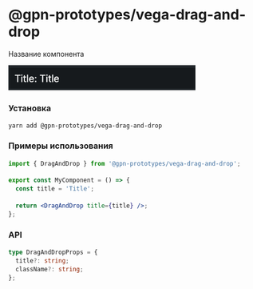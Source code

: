 # @gpn-prototypes/vega-drag-and-drop

Название компонента

<img src="docs/pic-1.png" height="50">

### Установка

```
yarn add @gpn-prototypes/vega-drag-and-drop
```

### Примеры использования

```jsx
import { DragAndDrop } from '@gpn-prototypes/vega-drag-and-drop';

export const MyComponent = () => {
  const title = 'Title';

  return <DragAndDrop title={title} />;
};
```

### API

```ts
type DragAndDropProps = {
  title?: string;
  className?: string;
};
```
